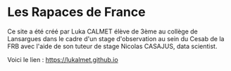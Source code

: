 # Les Rapaces de France

Ce site a été créé par Luka CALMET élève de 3ème au collège de Lansargues dans le cadre d'un stage d'observation au sein du Cesab de la FRB avec l'aide de son tuteur de stage Nicolas CASAJUS, data scientist.

Voici le lien : https://lukalmet.github.io
